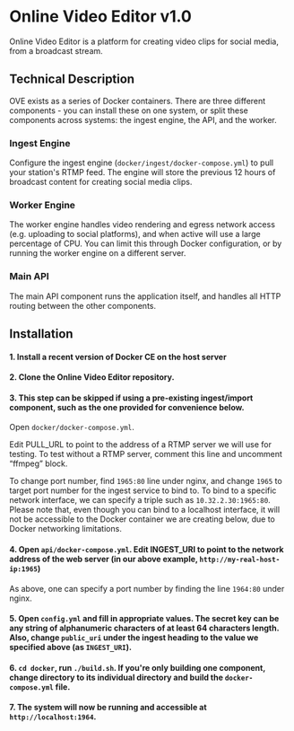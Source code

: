 # Online Video Editor v1.0

Online Video Editor is a platform for creating video clips for social media, from a broadcast stream.

## Technical Description

OVE exists as a series of Docker containers. There are three different components - you can install these on one system, or split these components across systems: the ingest engine, the API, and the worker. 

### Ingest Engine

Configure the ingest engine (`docker/ingest/docker-compose.yml`) to pull your station's RTMP feed. The engine will store the previous 12 hours of broadcast content for creating social media clips. 

### Worker Engine

The worker engine handles video rendering and egress network access (e.g. uploading to social platforms), and when active will use a large percentage of CPU. You can limit this through Docker configuration, or by running the worker engine on a different server. 

### Main API

The main API component runs the application itself, and handles all HTTP routing between the other components. 

## Installation

#### 1. Install a recent version of Docker CE on the host server

#### 2. Clone the Online Video Editor repository.

#### 3. This step can be skipped if using a pre-existing ingest/import component, such as the one provided for convenience below. 

Open `docker/docker-compose.yml`.

Edit PULL_URL to point to the address of a RTMP server we will use for testing. To test without a RTMP server, comment this line and uncomment “ffmpeg” block. 

To change port number, find `1965:80` line under nginx, and change `1965` to target port number for the ingest service to bind to. To bind to a specific network interface, we can specify a triple such as `10.32.2.30:1965:80`. Please note that, even though you can bind to a localhost interface, it will not be accessible to the Docker container we are creating below, due to Docker networking limitations.

#### 4. Open `api/docker-compose.yml`. Edit INGEST_URI to point to the network address of the web server (in our above example, `http://my-real-host-ip:1965`)   

As above, one can specify a port number by finding the line `1964:80` under nginx. 

#### 5. Open `config.yml` and fill in appropriate values. The secret key can be any string of alphanumeric characters of at least 64 characters length. Also, change `public_uri` under the ingest heading to the value we specified above (as `INGEST_URI`). 

#### 6. `cd docker`, run `./build.sh`. If you're only building one component, change directory to its individual directory and build the `docker-compose.yml` file.

#### 7. The system will now be running and accessible at `http://localhost:1964`.
